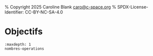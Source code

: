 % Copyright 2025 Caroline Blank <caro@c-space.org>
% SPDX-License-Identifier: CC-BY-NC-SA-4.0

# Objectifs

```{toctree}
:maxdepth: 1
nombres-operations
```
